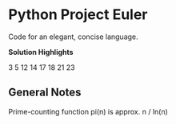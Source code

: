 Python Project Euler
====================
Code for an elegant, concise language.

**Solution Highlights**

3 5 12 14 17 18 21 23

General Notes
-------------
Prime-counting function pi(n) is approx. n / ln(n)
